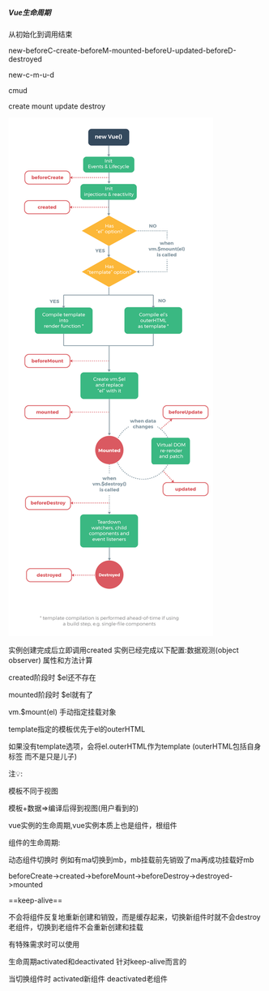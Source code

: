 ##### Vue生命周期



从初始化到调用结束

new-beforeC-create-beforeM-mounted-beforeU-updated-beforeD-destroyed

new-c-m-u-d

cmud

create mount update destroy

![vuelifecycle](./vuelifecycle.png)



实例创建完成后立即调用created 实例已经完成以下配置:数据观测(object observer) 属性和方法计算	



created阶段时 $el还不存在

mounted阶段时 $el就有了



vm.$mount(el) 手动指定挂载对象





template指定的模板优先于el的outerHTML

如果没有template选项，会将el.outerHTML作为template (outerHTML包括自身标签 而不是只是儿子)



注💡:

模板不同于视图



模板+数据=>编译后得到视图(用户看到的)



vue实例的生命周期,vue实例本质上也是组件，根组件

组件的生命周期:

动态组件切换时 例如有ma切换到mb，mb挂载前先销毁了ma再成功挂载好mb

beforeCreate->created->beforeMount->beforeDestroy->destroyed->mounted



==keep-alive==

不会将组件反复地重新创建和销毁，而是缓存起来，切换新组件时就不会destroy老组件，切换到老组件不会重新创建和挂载

有特殊需求时可以使用



生命周期activated和deactivated 针对keep-alive而言的

当切换组件时 activated新组件 deactivated老组件



